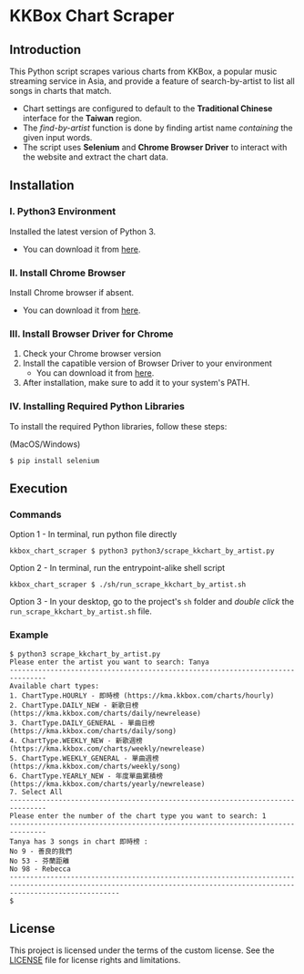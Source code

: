 # KKBox Chart Scraper

## Introduction

This Python script scrapes various charts from KKBox, a popular music streaming service in Asia, and provide a feature of search-by-artist to list all songs in charts that match.

- Chart settings are configured to default to the **Traditional Chinese** interface for the **Taiwan** region.
- The *find-by-artist* function is done by finding artist name *containing* the given input words.
- The script uses **Selenium** and **Chrome Browser Driver** to interact with the website and extract the chart data.

## Installation

### I. Python3 Environment

Installed the latest version of Python 3.
* You can download it from [here](https://www.python.org/downloads/).

### II. Install Chrome Browser

Install Chrome browser if absent.
* You can download it from [here](https://www.google.com/intl/zh-TW/chrome/).

### III. Install Browser Driver for Chrome

1. Check your Chrome browser version
2. Install the capatible version of Browser Driver to your environment
    * You can download it from [here](https://chromedriver.chromium.org/downloads).
3. After installation, make sure to add it to your system's PATH.

### IV. Installing Required Python Libraries

To install the required Python libraries, follow these steps:

(MacOS/Windows)

```
$ pip install selenium
```


## Execution

### Commands

Option 1 - In terminal, run python file directly
```
kkbox_chart_scraper $ python3 python3/scrape_kkchart_by_artist.py 
```

Option 2 - In terminal, run the entrypoint-alike shell script
```
kkbox_chart_scraper $ ./sh/run_scrape_kkchart_by_artist.sh
```

Option 3 - In your desktop, go to the project's `sh` folder and *double click* the `run_scrape_kkchart_by_artist.sh` file.


### Example

```
$ python3 scrape_kkchart_by_artist.py 
Please enter the artist you want to search: Tanya
-------------------------------------------------------------------------------
Available chart types:
1. ChartType.HOURLY - 即時榜 (https://kma.kkbox.com/charts/hourly)
2. ChartType.DAILY_NEW - 新歌日榜 (https://kma.kkbox.com/charts/daily/newrelease)
3. ChartType.DAILY_GENERAL - 單曲日榜 (https://kma.kkbox.com/charts/daily/song)
4. ChartType.WEEKLY_NEW - 新歌週榜 (https://kma.kkbox.com/charts/weekly/newrelease)
5. ChartType.WEEKLY_GENERAL - 單曲週榜 (https://kma.kkbox.com/charts/weekly/song)
6. ChartType.YEARLY_NEW - 年度單曲累積榜 (https://kma.kkbox.com/charts/yearly/newrelease)
7. Select All
-------------------------------------------------------------------------------
Please enter the number of the chart type you want to search: 1
-------------------------------------------------------------------------------
Tanya has 3 songs in chart 即時榜 :
No 9 - 善良的我們
No 53 - 芬蘭距離
No 98 - Rebecca
-----------------------------------------------------------------------------------------------------------------------------------------------------------------------
$ 
```

## License
This project is licensed under the terms of the custom license. See the [LICENSE](LICENSE) file for license rights and limitations.